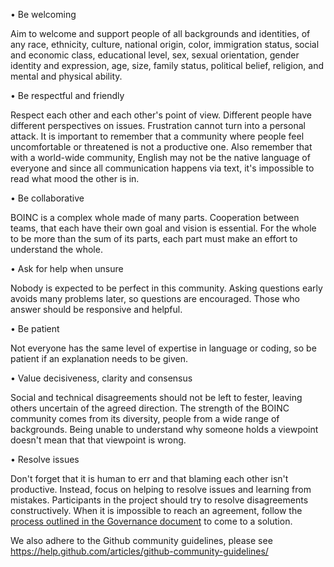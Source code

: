 •  Be welcoming

Aim to welcome and support people of all backgrounds and identities, of any race, ethnicity, culture, national origin, color, immigration status, social and economic class, educational level, sex, sexual orientation, gender identity and expression, age, size, family status, political belief, religion, and mental and physical ability.

•  Be respectful and friendly

Respect each other and each other's point of view. Different people have different perspectives on issues. Frustration cannot turn into a personal attack. It is important to remember that a community where people feel uncomfortable or threatened is not a productive one. Also remember that with a world-wide community, English may not be the native language of everyone and since all communication happens via text, it's impossible to read what mood the other is in.

•  Be collaborative

BOINC is a complex whole made of many parts. Cooperation between teams, that each have their own goal and vision is essential. For the whole to be more than the sum of its parts, each part must make an effort to understand the whole.

•  Ask for help when unsure

Nobody is expected to be perfect in this community. Asking questions early avoids many problems later, so questions are encouraged. Those who answer should be responsive and helpful.

•  Be patient

Not everyone has the same level of expertise in language or coding, so be patient if an explanation needs to be given.

•  Value decisiveness, clarity and consensus

Social and technical disagreements should not be left to fester, leaving others uncertain of the agreed direction. The strength of the BOINC community comes from its diversity, people from a wide range of backgrounds. Being unable to understand why someone holds a viewpoint doesn't mean that that viewpoint is wrong.

•  Resolve issues

Don't forget that it is human to err and that blaming each other isn't productive. Instead, focus on helping to resolve issues and learning from mistakes. Participants in the project should try to resolve disagreements constructively. When it is impossible to reach an agreement, follow the [process outlined in the Governance document](https://github.com/BOINC/boinc-policy/blob/master/Governance.md#5-decision-processes) to come to a solution.


We also adhere to the Github community guidelines, please see https://help.github.com/articles/github-community-guidelines/  

